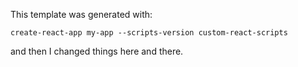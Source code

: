 
This template was generated with:

    create-react-app my-app --scripts-version custom-react-scripts

and then I changed things here and there.